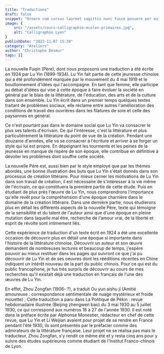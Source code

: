 ```yaml
---
title: "Traductions"
draft: false
snippet: "Ornare cum cursus laoreet sagittis nunc fusce posuere per euismod dis vehicula a, semper fames lacus maecenas dictumst pulvinar neque enim non potenti. Torquent hac sociosqu eleifend potenti."
image: {
    src: "/assets/cours-calligraphie-ecoles-primaires.jpg",
    alt: "Calligraphie Lyon"
}
publishDate: "2022-11-07 15:39"
category: "Ateliers"
author: "Christophe Desmur"
tags: []
---
```



La nouvelle Fuqin (Père), dont nous proposons une traduction a été écrite en 1924 par Lu Yin (1899-1934). Lu Yin fait partie de cette jeunesse chinoise qui a été profondément marquée par le mouvement du 4 mai 1919 et le bouillonnement d'idées qui l'accompagne. En tant que femme, elle participe au débat d'idées qui vise à cette époque à faire évoluer la société en général par le biais de la littérature, de l'éducation, des arts et de la culture dans son ensemble. Lu Yin écrit dans un premier temps quelques textes traitant de problèmes sociaux, elle réclame entre autres l'amélioration des conditions de travail des ouvrières dans les filatures de soie et celle des paysannes en général.

Ce n'est pourtant pas dans le domaine social que Lu Yin va consacrer le plus ses talents d'écrivain. Ce qui l'intéresse, c'est la littérature et plus particulièrement la littérature du point de vue de la création. Pendant une douzaine d'années, elle va se consacrer à l'écriture et arriver à se forger un style qui lui est propre. En dépeignant les tourments et les peines de la jeunesse en manque de repère de son époque, elle contribue en définitive à dévoiler les problèmes dont souffre cette société.

La nouvelle Père est, aussi bien par le style employé que par les thèmes abordés, une bonne illustration des buts que Lu Yin s'était donnés dans son processus de création littéraire. Pour mieux cerner les motivations de Lu Yin dans son travail de création, il est nécessaire de s'intéresser à la vie même de l'écrivain, ce qui constituera la première partie de cette étude. Puis en étudiant de plus près l'œuvre de Lu Yin, nous comprendrons l'importance qu'elle revêt pour la compréhension d'une époque charnière dans le domaine de la création littéraire. Dans une dernière partie, nous étudierons plus en détail les différents aspects de la nouvelle Père, texte qui témoigne de la sensibilité et du talent de l'auteur ainsi que d'une époque en pleine mutation dans laquelle mal être, recherche de l'amour vrai, de la liberté et esprit de révolte sont intimement liés.

Cette expérience de traduction d'un texte écrit en 1924 a été une excellente occasion de découvrir plus en détail une époque si importante dans l'histoire de la littérature chinoise. Découvrir un auteur et son œuvre demandent de nombreuses lectures et beaucoup de temps, j'espère pouvoir au mieux restituer dans les pages qui suivront ce que j'ai pu découvrir de Lu Yin et de ses oeuvres dont les rééditions récentes en Chine indiquent un intérêt nouveau de la part du public chinois. Pour ce qui est du public francophone, je fus très surpris de découvrir au cours de mes recherches qu'il existait déjà une traduction en français de l'une des œuvres de Lu Yin.

En effet, Zhou Zongfan (1906- ?), a traduit Ou yun aishu ji (Amitié amoureuse : correspondance sentimentale de nuage mystérieux et froide mouette) ; Cette traduction a paru dans La Politique de Pékin : revue hebdomadaire illustrée (Beijing zhengwen bao) du 3 mai 1930 au 5 juillet 1930, ce qui correspond aux numéros 18 à 27 de l'année 1930. Il est noté dans la préface écrite par Alphonse Monestier, rédacteur en chef de cette revue, que Lu Yin et Li Weijian avaient pour projet de se rendre en France pendant l'été 1930, ils sont présentés par le préfacier comme des admirateurs de la littérature française. Leur projet ne se réalisa pas mais le traducteur, Zhou Zongfan, s'y rendit ce même été et y resta cinq ans pour y suivre des études supérieures comme étudiant de l'Institut Franco-chinois de Lyon.
